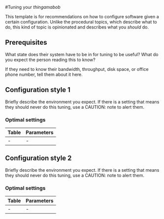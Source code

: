 #Tuning your _thingamabob_

This template is for recommendations on how to configure software given a certain configuration. Unlike the procedural topics, which describe what to do, this kind of topic is opinionated and describes what you _should_ do.

## Prerequisites

What state does their system have to be in for tuning to be useful? 
What do you expect the person reading this to know?

If they need to know their bandwidth, throughput, disk space, or office phone number, tell them about it here.

## Configuration style 1
Briefly describe the environment you expect. If there is a setting that means they should never do this tuning, use a 
CAUTION: note to alert them.

### Optimal settings
| Table | Parameters |
| - | - |
| - | - |

## Configuration style 2
Briefly describe the environment you expect. If there is a setting that means they should never do this tuning, use a 
CAUTION: note to alert them.

### Optimal settings
| Table | Parameters |
| - | - |
| - | - |
